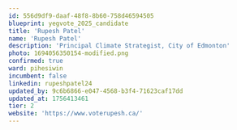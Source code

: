 ```yaml
---
id: 556d9df9-daaf-48f8-8b60-758d46594505
blueprint: yegvote_2025_candidate
title: 'Rupesh Patel'
name: 'Rupesh Patel'
description: 'Principal Climate Strategist, City of Edmonton'
photo: 1694056350154-modified.png
confirmed: true
ward: pihesiwin
incumbent: false
linkedin: rupeshpatel24
updated_by: 9c6b6866-e047-4568-b3f4-71623caf17dd
updated_at: 1756413461
tier: 2
website: 'https://www.voterupesh.ca/'
---
```

